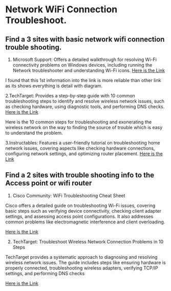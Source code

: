 # Network WiFi Connection Troubleshoot.
## Find a  3  sites with basic network wifi connection  trouble shooting.

1. Microsoft Support: Offers a detailed walkthrough for resolving Wi-Fi connectivity problems on Windows devices, including running the Network troubleshooter and understanding Wi-Fi icons.
[Here is the Link](https://support.microsoft.com/en-us/windows/fix-wi-fi-connection-issues-in-windows-9424a1f7-6a3b-65a6-4d78-7f07eee84d2c?utm_source=chatgpt.com)

 I found that this 1st  information into the link is more reliable than other link as its shows everything is detail with diagram.

2.TechTarget: Provides a step-by-step guide with 10 common troubleshooting steps to identify and resolve wireless network issues, such as checking hardware, using diagnostic tools, and performing DNS checks. 
[Here is the Link](https://www.techtarget.com/searchnetworking/tip/Wireless-network-troubleshooting-Connectivity?utm_source=chatgpt.com)

 Here is the  10 common steps for troubleshooting and exonerating the wireless network on the way to finding the source of trouble which is easy to understand the problem.



3.Instructables: Features a user-friendly tutorial on troubleshooting home network issues, covering aspects like checking hardware connections, configuring network settings, and optimizing router placement. 
[Here is the Link](https://www.instructables.com/How-to-troubleshoot-your-home-network/?utm_source=chatgpt.com)

## Find a 2 sites with trouble shooting info to the Access point or wifi router

1. Cisco Community: WiFi Troubleshooting Cheat Sheet

Cisco offers a detailed guide on troubleshooting Wi-Fi issues, covering basic steps such as verifying device connectivity, checking client adapter settings, and assessing access point configurations. It also addresses common problems like electromagnetic interference and client overloading.

[Here is the Link](https://community.cisco.com/t5/wireless-mobility-knowledge-base/wifi-troubleshooting-cheat-sheet/ta-p/3108889?utm_source=chatgpt.com)

2. TechTarget: Troubleshoot Wireless Network Connection Problems in 10 Steps

TechTarget provides a systematic approach to diagnosing and resolving wireless network issues. The guide includes steps like ensuring hardware is properly connected, troubleshooting wireless adapters, verifying TCP/IP settings, and performing DNS checks

 [Here is the Link](https://www.techtarget.com/searchnetworking/tip/Wireless-network-troubleshooting-Connectivity?utm_source=chatgpt.com)
 


